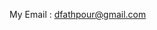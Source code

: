 My Email : dfathpour@gmail.com
<!---
WaltKowalski21/WaltKowalski21 is a ✨ special ✨ repository because its `README.md` (this file) appears on your GitHub profile.
You can click the Preview link to take a look at your changes.
--->

